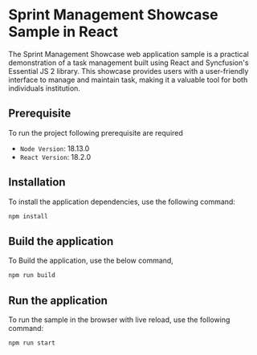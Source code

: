 # Sprint Management Showcase Sample in React

The Sprint Management Showcase web application sample is a practical demonstration of a task management built using React and Syncfusion's Essential JS 2 library. This showcase provides users with a user-friendly interface to manage and maintain task, making it a valuable tool for both individuals institution.

## Prerequisite

To run the project following prerequisite are required

* `Node Version`: 18.13.0
* `React Version`: 18.2.0

## Installation

To install the application dependencies, use the following command:

```sh
npm install
```

## Build the application

To Build the application, use the below command,

```sh
npm run build
```

## Run the application

To run the sample in the browser with live reload, use the following command:

```sh
npm run start
```
